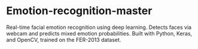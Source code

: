 # Emotion-recognition-master
Real-time facial emotion recognition using deep learning. Detects faces via webcam and predicts mixed emotion probabilities. Built with Python, Keras, and OpenCV, trained on the FER-2013 dataset.
